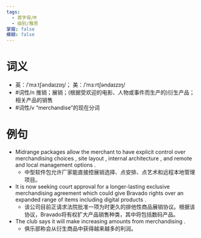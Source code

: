 ```yaml
---
tags:
  - 首字母/M
  - 级别/雅思
掌握: false
模糊: false
---
```

# 词义
- 英：/ˈmɜːtʃəndaɪzɪŋ/； 美：/ˈmɜːrtʃəndaɪzɪŋ/
- #词性/n  推销；展销；(根据受欢迎的电影、人物或事件而生产的)衍生产品；相关产品的销售
- #词性/v  “merchandise”的现在分词
# 例句
- Midrange packages allow the merchant to have explicit control over merchandising choices , site layout , internal architecture , and remote and local management options .
	- 中型软件包允许厂家能直接控展销选择、点安排、点艺术和远程本地管理项目。
- It is now seeking court approval for a longer-lasting exclusive merchandising agreement which could give Bravado rights over an expanded range of items including digital products .
	- 该公司目前正请求法院批准一项为时更久的排他性商品展销协议。根据该协议，Bravado将有权扩大产品销售种类，其中将包括数码产品。
- The club says it will make increasing amounts from merchandising .
	- 俱乐部称会从衍生商品中获得越来越多的利润。
